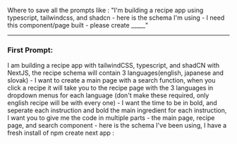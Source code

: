 Where to save all the prompts like :
"I'm building a recipe app using typescript, tailwindcss, and shadcn - here is the schema I'm using - I need this component/page built - please create _____"
- - - 
### First Prompt:
I am building a recipe app with tailwindCSS, typescript, and shadCN with NextJS, the recipe schema will contain 3 languages(english, japanese and slovak) - I want to create a main page with a search function, when you click a recipe it will take you to the recipe page with the 3 languages in dropdown menus for each language (don't make these required, only english recipe will be with every one) - I want the time to be in bold, and seperate each instruction and bold the main ingredient for each instruction, I want you to give me the code in multiple parts - the main page, recipe page, and search component - here is the schema I've been using, I have a fresh install of npm create next app :